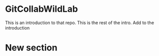 # GitCollabWildLab

This is an introduction to that repo.
This is the rest of the intro.
Add to the introduction

# New section